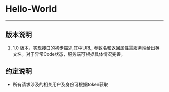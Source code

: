 # Hello-World

---

## 版本说明

1. 1.0 版本，实现接口的初步描述,其中URL, 参数名和返回属性需服务端给出英文名。对于异常Code状态，服务端可根据具体情况完善。

## 约定说明

* 所有请求涉及的相关用户及身份可根据token获取
